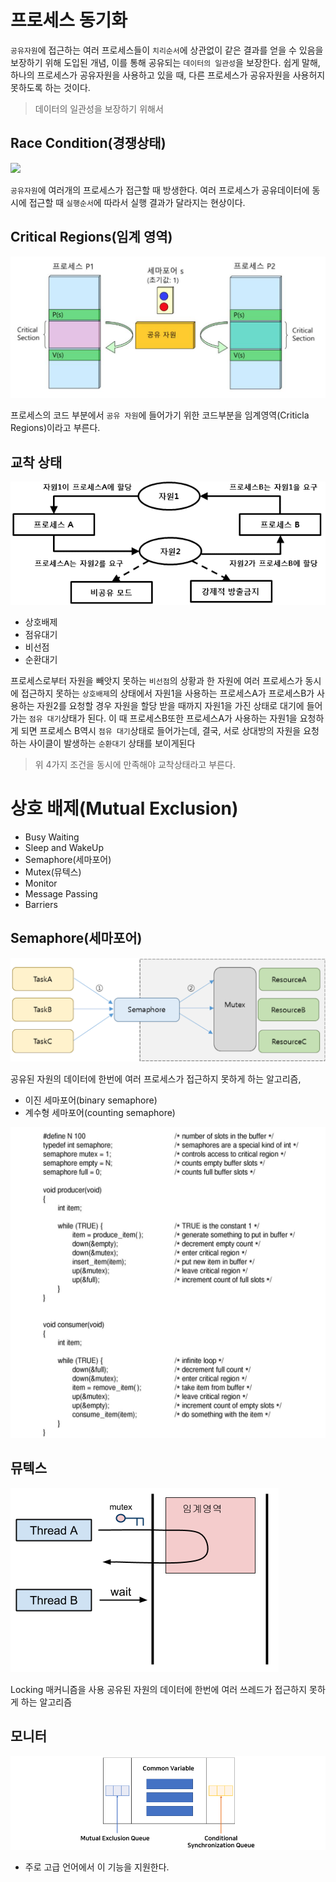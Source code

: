 # 프로세스 동기화

`공유자원`에 접근하는 여러 프로세스들이 `치리순서`에 상관없이 같은 결과를 얻을 수 있음을 보장하기 위해 도입된 개념, 이를 통해 공유되는 `데이터의 일관성`을 보장한다.
쉽게 말해, 하나의 프로세스가 공유자원을 사용하고 있을 때, 다른 프로세스가 공유자원을 사용허지 못하도록 하는 것이다.

> 데이터의 일관성을 보장하기 위해서


## Race Condition(경쟁상태)

<image src=images/race_condition.png width = 400>

`공유자원`에 여러개의 프로세스가 접근할 때 방생한다. 여러 프로세스가 공유데이터에 동시에 접근할 때 `실행순서`에 따라서 실행 결과가 달라지는 현상이다.

## Critical Regions(임계 영역)

![](images/critical_regision.png)

프로세스의 코드 부분에서 `공유 자원`에 들어가기 위한 코드부분을 임계영역(Criticla Regions)이라고 부른다.

## 교착 상태

![](images/deadlock.png)

- 상호배제
- 점유대기
- 비선점
- 순환대기

프로세스로부터 자원을 빼앗지 못하는 `비선점`의 상황과 한 자원에 여러 프로세스가 동시에 접근하지 못하는 `상호배제`의 상태에서 자원1을 사용하는 프로세스A가 프로세스B가 사용하는 자원2를 요청할 경우 자원을 할당 받을 때까지 자원1을 가진 상태로 대기에 들어가는 `점유 대기`상태가 된다. 이 때 프로세스B또한 프로세스A가 사용하는 자원1을 요청하게 되면 프로세스 B역시 `점유 대기`상태로 들어가는데, 결국, 서로 상대방의 자원을 요청하는 사이클이 발생하는 `순환대기` 상태를 보이게된다

> 위 4가지 조건을 동시에 만족해야 교착상태라고 부른다.

# 상호 배제(Mutual Exclusion)
- Busy Waiting
- Sleep and WakeUp
- Semaphore(세마포어)
- Mutex(뮤텍스)
- Monitor
- Message Passing
- Barriers

## Semaphore(세마포어)

![](images/semaphore.png)

공유된 자원의 데이터에 한번에 여러 프로세스가 접근하지 못하게 하는 알고리즘, 

- 이진 세마포어(binary semaphore)
- 계수형 세마포어(counting semaphore)

![](images/semaphore_algorithm.png)

## 뮤텍스

![](images/mutex.png)

Locking 매커니즘을 사용
공유된 자원의 데이터에 한번에 여러 쓰레드가 접근하지 못하게 하는 알고리즘

## 모니터

![](images/monitor.png)

- 주로 고급 언어에서 이 기능을 지원한다.
